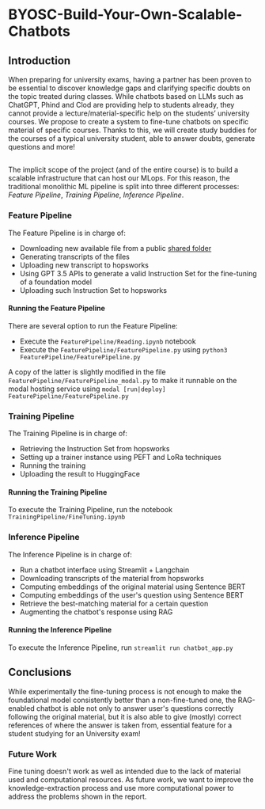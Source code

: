 # BYOSC-Build-Your-Own-Scalable-Chatbots
## Introduction
When preparing for university exams, having a partner has been proven to be essential to discover
knowledge gaps and clarifying specific doubts on the topic treated during classes. While chatbots
based on LLMs such as ChatGPT, Phind and Clod are providing help to students already, they cannot
provide a lecture/material-specific help on the students’ university courses. We propose to create a
system to fine-tune chatbots on specific material of specific courses. Thanks to this, we will create
study buddies for the courses of a typical university student, able to answer doubts, generate questions
and more!

##
The implicit scope of the project (and of the entire course) is to build a scalable infrastructure that can host our MLops. For this reason, the traditional monolithic ML pipeline is split into three different processes: *Feature Pipeline*, *Training Pipeline*, *Inference Pipeline*.

### Feature Pipeline

The Feature Pipeline is in charge of:
- Downloading new available file from a public [shared folder](https://drive.google.com/drive/folders/1u2jMMh-hxSb93sL-BGsX9tYVeuA2wdcq)
- Generating transcripts of the files
- Uploading new transcript to hopsworks
- Using GPT 3.5 APIs to generate a valid Instruction Set for the fine-tuning of a foundation model
- Uploading such Instruction Set to hopsworks

#### Running the Feature Pipeline
There are several option to run the Feature Pipeline:
- Execute the `FeaturePipeline/Reading.ipynb` notebook
- Execute the `FeaturePipeline/FeaturePipeline.py` using `python3 FeaturePipeline/FeaturePipeline.py`

A copy of the latter is slightly modified in the file `FeaturePipeline/FeaturePipeline_modal.py` to make it runnable on the modal hosting service using  `modal [run|deploy] FeaturePipeline/FeaturePipeline.py`

### Training Pipeline

The Training Pipeline is in charge of:
- Retrieving the Instruction Set from hopsworks 
- Setting up a trainer instance using PEFT and LoRa techniques
- Running the training
- Uploading the result to HuggingFace

#### Running the Training Pipeline
To execute the Training Pipeline, run the notebook `TrainingPipeline/FineTuning.ipynb`

### Inference Pipeline

The Inference Pipeline is in charge of:
- Run a chatbot interface using Streamlit + Langchain
- Downloading transcripts of the material from hopsworks
- Computing embeddings of the original material using Sentence BERT
- Computing embeddings of the user's question using Sentence BERT
- Retrieve the best-matching material for a certain question
- Augmenting the chatbot's response using RAG

#### Running the Inference Pipeline
To execute the Inference Pipeline, run `streamlit run chatbot_app.py`

## Conclusions
While experimentally the fine-tuning process is not enough to make the foundational model consistently better than a non-fine-tuned one, the RAG-enabled chatbot is able not only to answer user's questions correctly following the original material, but it is also able to give (mostly) correct references of where the answer is taken from, essential feature for a student studying for an University exam!

### Future Work
Fine tuning doesn't work as well as intended due to the lack of material used and computational resources. As future work, we want to improve the knowledge-extraction process and use more computational power to address the problems shown in the report.  



